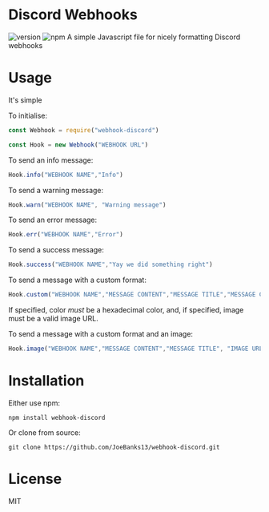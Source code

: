 # Discord Webhooks
![version](https://img.shields.io/npm/v/webhook-discord.svg "Version")
![npm](https://img.shields.io/npm/dt/webhook-discord.svg "Total Downloads")
A simple Javascript file for nicely formatting Discord webhooks

# Usage
It's simple

To initialise:
```js
const Webhook = require("webhook-discord")

const Hook = new Webhook("WEBHOOK URL")
```

To send an info message:
```js
Hook.info("WEBHOOK NAME","Info")
```

To send a warning message:
```js
Hook.warn("WEBHOOK NAME", "Warning message")
```

To send an error message:
```js
Hook.err("WEBHOOK NAME","Error")
```

To send a success message:
```js
Hook.success("WEBHOOK NAME","Yay we did something right")
```

To send a message with a custom format:
```js
Hook.custom("WEBHOOK NAME","MESSAGE CONTENT","MESSAGE TITLE","MESSAGE COLOUR (optional)", "IMAGE URL (optional)")
```

If specified, color *must* be a hexadecimal color, and, if specified, image must be a valid image URL.

To send a message with a custom format and an image:
```js
Hook.image("WEBHOOK NAME","MESSAGE CONTENT","MESSAGE TITLE", "IMAGE URL")
```

# Installation
Either use npm:
```
npm install webhook-discord
```
Or clone from source:
```
git clone https://github.com/JoeBanks13/webhook-discord.git
```

# License

MIT


